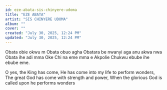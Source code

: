 ```yaml
---
id: eze-abata-sis-chinyere-udoma
title: "EZE ABATA"
artist: "SIS CHINYERE UDOMA"
album: ""
cover: ""
created: "July 30, 2025, 12:24 PM"
updated: "July 30, 2025, 12:24 PM"
---
```


Obata obie okwu m
Obata obuo agha
Obatara be nwanyi aga anu akwa nwa
Obata ihe adi mma
Oke Chi na eme mma e
Akpolie Chukwu ebube ihe ebube eme.

O yes, the King has come,
He has come into my life to perform wonders,
The great God has come with strength and power,
When the glorious God is called upon he performs wonders



